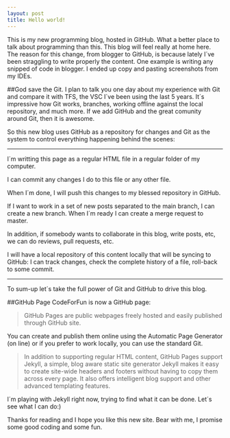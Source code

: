 ```yaml
---
layout: post
title: Hello world!
---
```



This is my new programming blog, hosted in GitHub. What a better place to talk about programming than this. This blog will feel really at home here.
The reason for this change, from blogger to GitHub, is because lately I´ve been straggling to write properly the content. 
One example is writing any snipped of code in blogger. I ended up copy and pasting screenshots from my IDEs.

##God save the Git.
I plan to talk you one day about my experience with Git and compare it with TFS, the VSC I´ve been using the last 5 years.
It´s impressive how Git works, branches, working offline against the local repository, and much more. If we add GitHub and the great comunity around Git, then it is awesome. 

So this new blog uses GitHub as a repository for changes and Git as the system to control everything happening behind the scenes:

****
I´m writting this page as a regular HTML file in a regular folder of my computer.

I can commit any changes I do to this file or any other file.

When I´m done, I will push this changes to my blessed repository in GitHub.

If I want to work in a set of new posts separated to the main branch, I can create a new branch.
When I´m ready I can create a merge request to master.

In addition, if somebody wants to collaborate in this blog, write posts, etc, we can do reviews, pull requests, etc.

I will have a local repository of this content locally that will be syncing to GitHub: I can track changes, check the complete history of a file, roll-back to some commit.
****
To sum-up let´s take the full power of Git and GitHub to drive this blog.

##GitHub Page
CodeForFun is now a GitHub page: 

>GitHub Pages are public webpages freely hosted and easily published through GitHub site.

You can create and publish them online using the Automatic Page Generator (on line) or if you prefer to work locally, you can use the standard Git.

>In addition to supporting regular HTML content, GitHub Pages support Jekyll, a simple, blog aware static site generator Jekyll makes it easy to create site-wide headers and footers without having to copy them across every page. It also offers intelligent blog support and other advanced templating features. 

I´m playing with Jekyll right now, trying to find what it can be done. Let´s see what I can do:)

Thanks for reading and I hope you like this new site. Bear with me, I promise some good coding and some fun.
